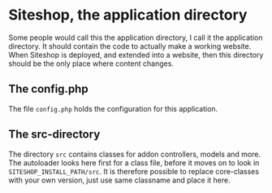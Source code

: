 Siteshop, the application directory
=========================

Some people would call this the application directory, I call it the application directory. It should 
contain the code to actually make a working website. When Siteshop is deployed, and extended into a 
website, then this directory should be the only place where content changes.

The config.php
---------------
The file `config.php` holds the configuration for this application.


The src-directory
-----------------

The directory `src` contains classes for addon controllers, models and more. The autoloader looks here first
for a class file, before it moves on to look in `SITESHOP_INSTALL_PATH/src`. It is therefore possible
to replace core-classes with your own version, just use same classname and place it here.